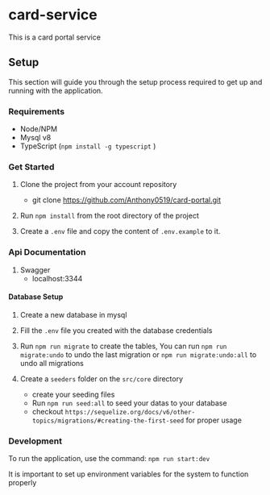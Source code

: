 # card-service
This is a card portal service

## Setup

This section will guide you through the setup process required to get up and running with the application.

### Requirements

-   Node/NPM 
-   Mysql v8
-   TypeScript (`npm install -g typescript` )

### Get Started

1. Clone the project from your account repository
    - git clone https://github.com/Anthony0519/card-portal.git

2. Run `npm install` from the root directory of the project

3. Create a `.env` file and copy the content of `.env.example` to it.

### Api Documentation
1. Swagger
    - localhost:3344

#### Database Setup

1. Create a new database in mysql

2. Fill the `.env` file you created with the database credentials

3. Run `npm run migrate` to create the tables, You can run `npm run migrate:undo` to undo the last migration or `npm run migrate:undo:all` to undo all migrations

4. Create a `seeders` folder on the `src/core` directory
    - create your seeding files
    - Run `npm run seed:all` to seed your datas to your database
    - checkout `https://sequelize.org/docs/v6/other-topics/migrations/#creating-the-first-seed` for proper usage

### Development

To run the application, use the command: `npm run start:dev`

It is important to set up environment variables for the system to function properly